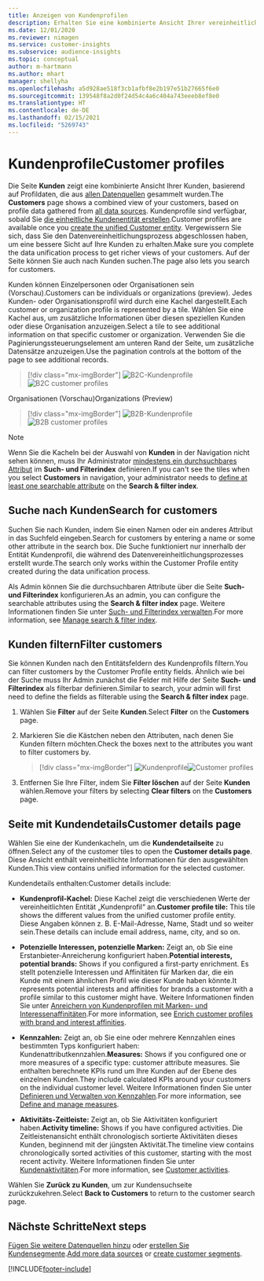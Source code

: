 ```yaml
---
title: Anzeigen von Kundenprofilen
description: Erhalten Sie eine kombinierte Ansicht Ihrer vereinheitlichten Kundendaten.
ms.date: 12/01/2020
ms.reviewer: nimagen
ms.service: customer-insights
ms.subservice: audience-insights
ms.topic: conceptual
author: m-hartmann
ms.author: mhart
manager: shellyha
ms.openlocfilehash: a5d928ae518f3cb1afbf8e2b197e51b27665f6e0
ms.sourcegitcommit: 139548f8a2d0f24d54c4a6c404a743eeeb8ef8e0
ms.translationtype: HT
ms.contentlocale: de-DE
ms.lasthandoff: 02/15/2021
ms.locfileid: "5269743"
---
```

# <a name="customer-profiles"></a><span data-ttu-id="92844-103">Kundenprofile</span><span class="sxs-lookup"><span data-stu-id="92844-103">Customer profiles</span></span>

<span data-ttu-id="92844-104">Die Seite **Kunden** zeigt eine kombinierte Ansicht Ihrer Kunden, basierend auf Profildaten, die aus [allen Datenquellen](data-sources.md) gesammelt wurden.</span><span class="sxs-lookup"><span data-stu-id="92844-104">The **Customers** page shows a combined view of your customers, based on profile data gathered from [all data sources](data-sources.md).</span></span> <span data-ttu-id="92844-105">Kundenprofile sind verfügbar, sobald Sie [die einheitliche Kundenentität erstellen](data-unification.md).</span><span class="sxs-lookup"><span data-stu-id="92844-105">Customer profiles are available once you [create the unified Customer entity](data-unification.md).</span></span> <span data-ttu-id="92844-106">Vergewissern Sie sich, dass Sie den Datenvereinheitlichungsprozess abgeschlossen haben, um eine bessere Sicht auf Ihre Kunden zu erhalten.</span><span class="sxs-lookup"><span data-stu-id="92844-106">Make sure you complete the data unification process to get richer views of your customers.</span></span> <span data-ttu-id="92844-107">Auf der Seite können Sie auch nach Kunden suchen.</span><span class="sxs-lookup"><span data-stu-id="92844-107">The page also lets you search for customers.</span></span>

<span data-ttu-id="92844-108">Kunden können Einzelpersonen oder Organisationen sein (Vorschau).</span><span class="sxs-lookup"><span data-stu-id="92844-108">Customers can be individuals or organizations (preview).</span></span> <span data-ttu-id="92844-109">Jedes Kunden- oder Organisationsprofil wird durch eine Kachel dargestellt.</span><span class="sxs-lookup"><span data-stu-id="92844-109">Each customer or organization profile is represented by a tile.</span></span> <span data-ttu-id="92844-110">Wählen Sie eine Kachel aus, um zusätzliche Informationen über diesen speziellen Kunden oder diese Organisation anzuzeigen.</span><span class="sxs-lookup"><span data-stu-id="92844-110">Select a tile to see additional information on that specific customer or organization.</span></span> <span data-ttu-id="92844-111">Verwenden Sie die Paginierungssteuerungselement am unteren Rand der Seite, um zusätzliche Datensätze anzuzeigen.</span><span class="sxs-lookup"><span data-stu-id="92844-111">Use the pagination controls at the bottom of the page to see additional records.</span></span>

> [!div class="mx-imgBorder"] 
> <span data-ttu-id="92844-112">![B2C-Kundenprofile](media/profiles-customers.png "B2C-Kundenprofile")</span><span class="sxs-lookup"><span data-stu-id="92844-112">![B2C customer profiles](media/profiles-customers.png "B2C customer profiles")</span></span>

<span data-ttu-id="92844-113">Organisationen (Vorschau)</span><span class="sxs-lookup"><span data-stu-id="92844-113">Organizations (Preview)</span></span>
> [!div class="mx-imgBorder"] 
> <span data-ttu-id="92844-114">![B2B-Kundenprofile](media/profile-customers-b2b.png "B2B-Kundenprofile")</span><span class="sxs-lookup"><span data-stu-id="92844-114">![B2B customer profiles](media/profile-customers-b2b.png "B2B customer profiles")</span></span>

> [!NOTE]
> <span data-ttu-id="92844-115">Wenn Sie die Kacheln bei der Auswahl von **Kunden** in der Navigation nicht sehen können, muss Ihr Administrator [mindestens ein durchsuchbares Attribut](search-filter-index.md) im **Such- und Filterindex** definieren.</span><span class="sxs-lookup"><span data-stu-id="92844-115">If you can't see the tiles when you select **Customers** in navigation, your administrator needs to [define at least one searchable attribute](search-filter-index.md) on the **Search & filter index**.</span></span>

## <a name="search-for-customers"></a><span data-ttu-id="92844-116">Suche nach Kunden</span><span class="sxs-lookup"><span data-stu-id="92844-116">Search for customers</span></span>

<span data-ttu-id="92844-117">Suchen Sie nach Kunden, indem Sie einen Namen oder ein anderes Attribut in das Suchfeld eingeben.</span><span class="sxs-lookup"><span data-stu-id="92844-117">Search for customers by entering a name or some other attribute in the search box.</span></span> <span data-ttu-id="92844-118">Die Suche funktioniert nur innerhalb der Entität Kundenprofil, die während des Datenvereinheitlichungsprozesses erstellt wurde.</span><span class="sxs-lookup"><span data-stu-id="92844-118">The search only works within the Customer Profile entity created during the data unification process.</span></span>

<span data-ttu-id="92844-119">Als Admin können Sie die durchsuchbaren Attribute über die Seite **Such- und Filterindex** konfigurieren.</span><span class="sxs-lookup"><span data-stu-id="92844-119">As an admin, you can configure the searchable attributes using the **Search & filter index** page.</span></span> <span data-ttu-id="92844-120">Weitere Informationen finden Sie unter [Such- und Filterindex verwalten](search-filter-index.md).</span><span class="sxs-lookup"><span data-stu-id="92844-120">For more information, see [Manage search & filter index](search-filter-index.md).</span></span>

## <a name="filter-customers"></a><span data-ttu-id="92844-121">Kunden filtern</span><span class="sxs-lookup"><span data-stu-id="92844-121">Filter customers</span></span>

<span data-ttu-id="92844-122">Sie können Kunden nach den Entitätsfeldern des Kundenprofils filtern.</span><span class="sxs-lookup"><span data-stu-id="92844-122">You can filter customers by the Customer Profile entity fields.</span></span> <span data-ttu-id="92844-123">Ähnlich wie bei der Suche muss Ihr Admin zunächst die Felder mit Hilfe der Seite **Such- und Filterindex** als filterbar definieren.</span><span class="sxs-lookup"><span data-stu-id="92844-123">Similar to search, your admin will first need to define the fields as filterable using the **Search & filter index** page.</span></span>

1. <span data-ttu-id="92844-124">Wählen Sie **Filter** auf der Seite **Kunden**.</span><span class="sxs-lookup"><span data-stu-id="92844-124">Select **Filter** on the **Customers** page.</span></span>

2. <span data-ttu-id="92844-125">Markieren Sie die Kästchen neben den Attributen, nach denen Sie Kunden filtern möchten.</span><span class="sxs-lookup"><span data-stu-id="92844-125">Check the boxes next to the attributes you want to filter customers by.</span></span>

   > [!div class="mx-imgBorder"] 
   > <span data-ttu-id="92844-126">![Kundenprofile](media/profiles-customers3.png "Kundenprofile")</span><span class="sxs-lookup"><span data-stu-id="92844-126">![Customer profiles](media/profiles-customers3.png "Customer profiles")</span></span>

3. <span data-ttu-id="92844-127">Entfernen Sie Ihre Filter, indem Sie **Filter löschen** auf der Seite **Kunden** wählen.</span><span class="sxs-lookup"><span data-stu-id="92844-127">Remove your filters by selecting **Clear filters** on the **Customers** page.</span></span>

##  <a name="customer-details-page"></a><span data-ttu-id="92844-128">Seite mit Kundendetails</span><span class="sxs-lookup"><span data-stu-id="92844-128">Customer details page</span></span>

<span data-ttu-id="92844-129">Wählen Sie eine der Kundenkacheln, um die **Kundendetailseite** zu öffnen.</span><span class="sxs-lookup"><span data-stu-id="92844-129">Select any of the customer tiles to open the **Customer details page**.</span></span> <span data-ttu-id="92844-130">Diese Ansicht enthält vereinheitlichte Informationen für den ausgewählten Kunden.</span><span class="sxs-lookup"><span data-stu-id="92844-130">This view contains unified information for the selected customer.</span></span>

<span data-ttu-id="92844-131">Kundendetails enthalten:</span><span class="sxs-lookup"><span data-stu-id="92844-131">Customer details include:</span></span>

-   <span data-ttu-id="92844-132">**Kundenprofil-Kachel:** Diese Kachel zeigt die verschiedenen Werte der vereinheitlichten Entität „Kundenprofil“ an.</span><span class="sxs-lookup"><span data-stu-id="92844-132">**Customer profile tile:** This tile shows the different values from the unified customer profile entity.</span></span> <span data-ttu-id="92844-133">Diese Angaben können z. B. E-Mail-Adresse, Name, Stadt und so weiter sein.</span><span class="sxs-lookup"><span data-stu-id="92844-133">These details can include email address, name, city, and so on.</span></span> 

-   <span data-ttu-id="92844-134">**Potenzielle Interessen, potenzielle Marken:** Zeigt an, ob Sie eine Erstanbieter-Anreicherung konfiguriert haben.</span><span class="sxs-lookup"><span data-stu-id="92844-134">**Potential interests, potential brands:** Shows if you configured a first-party enrichment.</span></span> <span data-ttu-id="92844-135">Es stellt potenzielle Interessen und Affinitäten für Marken dar, die ein Kunde mit einem ähnlichen Profil wie dieser Kunde haben könnte.</span><span class="sxs-lookup"><span data-stu-id="92844-135">It represents potential interests and affinities for brands a customer with a profile similar to this customer might have.</span></span> <span data-ttu-id="92844-136">Weitere Informationen finden Sie unter [Anreichern von Kundenprofilen mit Marken- und Interessenaffinitäten](enrichment-microsoft-graph.md).</span><span class="sxs-lookup"><span data-stu-id="92844-136">For more information, see [Enrich customer profiles with brand and interest affinities](enrichment-microsoft-graph.md).</span></span>

-   <span data-ttu-id="92844-137">**Kennzahlen:** Zeigt an, ob Sie eine oder mehrere Kennzahlen eines bestimmten Typs konfiguriert haben: Kundenattributkennzahlen.</span><span class="sxs-lookup"><span data-stu-id="92844-137">**Measures:** Shows if you configured one or more measures of a specific type: customer attribute measures.</span></span> <span data-ttu-id="92844-138">Sie enthalten berechnete KPIs rund um Ihre Kunden auf der Ebene des einzelnen Kunden.</span><span class="sxs-lookup"><span data-stu-id="92844-138">They include calculated KPIs around your customers on the individual customer level.</span></span> <span data-ttu-id="92844-139">Weitere Informationen finden Sie unter [Definieren und Verwalten von Kennzahlen](measures.md).</span><span class="sxs-lookup"><span data-stu-id="92844-139">For more information, see [Define and manage measures](measures.md).</span></span>

-   <span data-ttu-id="92844-140">**Aktivitäts-Zeitleiste:** Zeigt an, ob Sie Aktivitäten konfiguriert haben.</span><span class="sxs-lookup"><span data-stu-id="92844-140">**Activity timeline:** Shows if you have configured activities.</span></span> <span data-ttu-id="92844-141">Die Zeitleistenansicht enthält chronologisch sortierte Aktivitäten dieses Kunden, beginnend mit der jüngsten Aktivität.</span><span class="sxs-lookup"><span data-stu-id="92844-141">The timeline view contains chronologically sorted activities of this customer, starting with the most recent activity.</span></span> <span data-ttu-id="92844-142">Weitere Informationen finden Sie unter [Kundenaktivitäten](activities.md).</span><span class="sxs-lookup"><span data-stu-id="92844-142">For more information, see [Customer activities](activities.md).</span></span>

<span data-ttu-id="92844-143">Wählen Sie **Zurück zu Kunden**, um zur Kundensuchseite zurückzukehren.</span><span class="sxs-lookup"><span data-stu-id="92844-143">Select **Back to Customers** to return to the customer search page.</span></span>

## <a name="next-steps"></a><span data-ttu-id="92844-144">Nächste Schritte</span><span class="sxs-lookup"><span data-stu-id="92844-144">Next steps</span></span>

<span data-ttu-id="92844-145">[Fügen Sie weitere Datenquellen hinzu](data-sources.md) oder [erstellen Sie Kundensegmente](segments.md).</span><span class="sxs-lookup"><span data-stu-id="92844-145">[Add more data sources](data-sources.md) or [create customer segments](segments.md).</span></span>


[!INCLUDE[footer-include](../includes/footer-banner.md)]